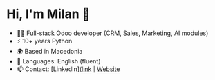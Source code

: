 # Hi, I'm Milan 👋
- 🧑‍💻 Full-stack Odoo developer (CRM, Sales, Marketing, AI modules)
- ⚡ 10+ years Python
- 🌍 Based in Macedonia
- 💬 Languages: English (fluent)
- 📫 Contact:  [LinkedIn]([link](https://www.linkedin.com/in/milan-topuzov/) | [Website](https://milantopuzov.dev)

